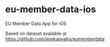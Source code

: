 # eu-member-data-ios
EU Member Data App for iOS

Based on dataset available at https://github.com/jerekapyaho/eumemberdata
